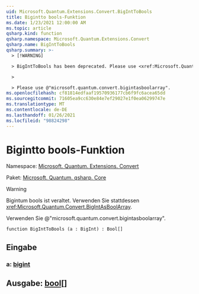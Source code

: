 ```yaml
---
uid: Microsoft.Quantum.Extensions.Convert.BigIntToBools
title: Bigintto bools-Funktion
ms.date: 1/23/2021 12:00:00 AM
ms.topic: article
qsharp.kind: function
qsharp.namespace: Microsoft.Quantum.Extensions.Convert
qsharp.name: BigIntToBools
qsharp.summary: >-
  > [!WARNING]

  > BigIntToBools has been deprecated. Please use <xref:Microsoft.Quantum.Convert.BigIntAsBoolArray> instead.

  >

  > Please use @"microsoft.quantum.convert.bigintasboolarray".
ms.openlocfilehash: cf81814edfaaf19570936177cb6f9fc6acea65dd
ms.sourcegitcommit: 71605ea9cc630e84e7ef29027e1f0ea06299747e
ms.translationtype: MT
ms.contentlocale: de-DE
ms.lasthandoff: 01/26/2021
ms.locfileid: "98824298"
---
```

# <a name="biginttobools-function"></a>Bigintto bools-Funktion

Namespace: [Microsoft. Quantum. Extensions. Convert](xref:Microsoft.Quantum.Extensions.Convert)

Paket: [Microsoft. Quantum. qsharp. Core](https://nuget.org/packages/Microsoft.Quantum.QSharp.Core)


> [!WARNING]
> Bigintum bools ist veraltet. Verwenden Sie stattdessen <xref:Microsoft.Quantum.Convert.BigIntAsBoolArray>.
>
> Verwenden Sie @"microsoft.quantum.convert.bigintasboolarray".



```qsharp
function BigIntToBools (a : BigInt) : Bool[]
```


## <a name="input"></a>Eingabe

### <a name="a--bigint"></a>a: [bigint](xref:microsoft.quantum.lang-ref.bigint)





## <a name="output--bool"></a>Ausgabe: [bool](xref:microsoft.quantum.lang-ref.bool)[]

